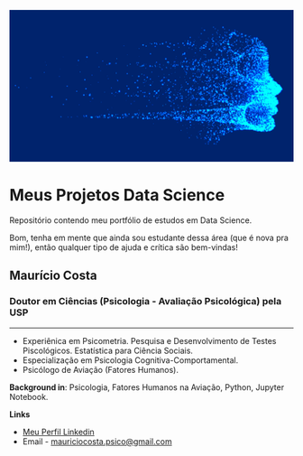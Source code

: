 <p align="center">
  <img src="imagem\banner.jpg" >
</p>

# Meus Projetos Data Science

Repositório contendo meu portfólio de estudos em Data Science.

Bom, tenha em mente que ainda sou estudante dessa área (que é nova pra mim!), então qualquer tipo de ajuda e crítica são bem-vindas! 


## Maurício Costa
### Doutor em Ciências (Psicologia - Avaliação Psicológica) pela USP
***
* Experiênica em Psicometria. Pesquisa e Desenvolvimento de Testes Piscológicos. Estatística para Ciência Sociais.
* Especialização em Psicologia Cognitiva-Comportamental.
* Psicólogo de Aviação (Fatores Humanos).


**Background in**: Psicologia, Fatores Humanos na Aviação, Python, Jupyter Notebook.


**Links**
* [Meu Perfil Linkedin](www.linkedin.com/in/mauríciocostaphd)
* Email - mauriciocosta.psico@gmail.com
